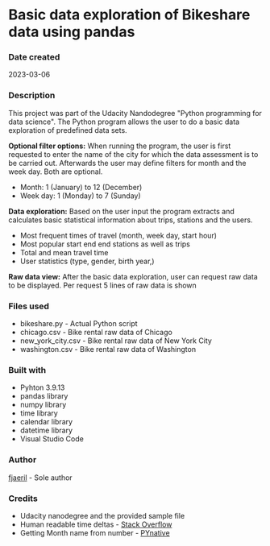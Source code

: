 # Basic data exploration of Bikeshare data using pandas

### Date created
2023-03-06

### Description
This project was part of the Udacity Nandodegree "Python programming for data science". The Python program allows the user to do a basic data exploration of predefined data sets.

**Optional filter options:** When running the program, the user is first requested to enter the name of the city for which the data assessment is to be carried out. Afterwards the user may define filters for month and the week day. Both are optional.
* Month: 1 (January) to 12 (December)
* Week day: 1 (Monday) to 7 (Sunday)

**Data exploration:** Based on the user input the program extracts and calculates basic statistical information about trips, stations and the users.
* Most frequent times of travel (month, week day, start hour)
* Most popular start end end stations as well as trips
* Total and mean travel time
* User statistics (type, gender, birth year,)

**Raw data view:** After the basic data exploration, user can request raw data to be displayed. Per request 5 lines of raw data is shown

### Files used
* bikeshare.py - Actual Python script
* chicago.csv - Bike rental raw data of Chicago
* new_york_city.csv - Bike rental raw data of New York City
* washington.csv - Bike rental raw data of Washington

### Built with
* Pyhton 3.9.13
* pandas library
* numpy library
* time library
* calendar library
* datetime library
* Visual Studio Code

### Author
[fjaeril](https://github.com/fjaeril/) - Sole author

### Credits
* Udacity nanodegree and the provided sample file
* Human readable time deltas - [Stack Overflow](https://stackoverflow.com/questions/538666/format-timedelta-to-string)
* Getting Month name from number - [PYnative](https://pynative.com/python-get-month-name-from-number/)

